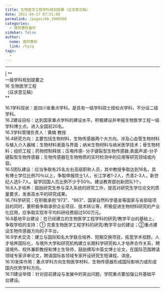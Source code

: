 ```yaml
---
title: 生物医学工程学科规划提要（征求意见稿）
date: 2011-04-27 07:51:00
permalink: /pages/bb_1000560
categories: 
  - 唐院春秋备份
sidebar: false
author: 
  name: 唐院春秋
  link: /tycq
tags: 
  - 
---
```


* * *

  
|  **  
一级学科规划提要之  
16 生物医学工程  
（征求意见稿）  
**  
  
16.1学科现状：是四川省重点学科。是具有一级学科硕士授权点学科，不分设二级学科。  
16.2建设目标：达到国家重点学科的建设水平。积极建设并申报生物医学工程一级学科博士点。进入全国前20名。  
16.3学科管理负责人：黄楠 教授  
16.4研究方向：主要包括生物材料，生物传感器两个大方向。涉及心血管生物材料与植入介入器械；生物材料表面与界面；纳米生物材料与纳米医学技术；骨生物材料；组织工程；药物控制释放；压电传感-
分子键裂型生物传感器;表面声波-分子键裂型生物传感器；生物传感器在生物物质的实时检测中的应用等研究领域或内容。  
16.5团队建设：应当争取有25名左右高级职称人员，其中教授争取达到16名，具有博士学位比例70％以上，争取申报院士1人，长江学者1-2人，杰青2-3人，新世纪人选5-7人。留学回国人员比例不少于50％。建设教育部创新团队1个。  
16.6人才培养：鼓励研究生参与深入系统的研究工作，提高对研究生学位论文的质量要求，发表高水平的研究成果。  
16.7科学研究：在积极承担“973”、“863”、国家自然科学基金等国家与省部级项目的同时，要积极争取承担企业项目、技术转让等，积极促进生物材料研究的产业化应用，应争取实现年平均科研经费超过500万元。  
16.8基地平台建设：在已经建立的生物医学工程学科的研究/教学平台的基础上，争取学校的支持：①
完善生物医学工程学科的研究/教学平台的建设；②重点建设生物传感器方向的子平台。  
16.9学术交流：建立与国际知名大学联合培养、短期交换项目，拓宽学术视野。人才培养国际化，与境外大学和研究机构建立长期科学研究和人才培养合作关系，聘请境外、校外兼职教授和博士生导师，鼓励撰写中英文博士论文，在国际范围聘请领域专家评审论文，聘请国际各领域专家开设研究生短课程、讲座。  
16.10发挥作用：重点学科方向生物医学材料、生物传感器形成国际影响力或形成国内优势学科方向。  
16.11建设举措：针对目前建设与发展中的突出问题，学院重点要加强公共基础平台建设。  
  
  
---